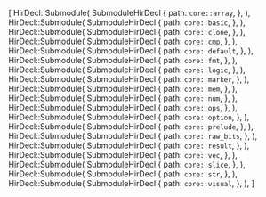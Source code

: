 [
    HirDecl::Submodule(
        SubmoduleHirDecl {
            path: `core::array`,
        },
    ),
    HirDecl::Submodule(
        SubmoduleHirDecl {
            path: `core::basic`,
        },
    ),
    HirDecl::Submodule(
        SubmoduleHirDecl {
            path: `core::clone`,
        },
    ),
    HirDecl::Submodule(
        SubmoduleHirDecl {
            path: `core::cmp`,
        },
    ),
    HirDecl::Submodule(
        SubmoduleHirDecl {
            path: `core::default`,
        },
    ),
    HirDecl::Submodule(
        SubmoduleHirDecl {
            path: `core::fmt`,
        },
    ),
    HirDecl::Submodule(
        SubmoduleHirDecl {
            path: `core::logic`,
        },
    ),
    HirDecl::Submodule(
        SubmoduleHirDecl {
            path: `core::marker`,
        },
    ),
    HirDecl::Submodule(
        SubmoduleHirDecl {
            path: `core::mem`,
        },
    ),
    HirDecl::Submodule(
        SubmoduleHirDecl {
            path: `core::num`,
        },
    ),
    HirDecl::Submodule(
        SubmoduleHirDecl {
            path: `core::ops`,
        },
    ),
    HirDecl::Submodule(
        SubmoduleHirDecl {
            path: `core::option`,
        },
    ),
    HirDecl::Submodule(
        SubmoduleHirDecl {
            path: `core::prelude`,
        },
    ),
    HirDecl::Submodule(
        SubmoduleHirDecl {
            path: `core::raw_bits`,
        },
    ),
    HirDecl::Submodule(
        SubmoduleHirDecl {
            path: `core::result`,
        },
    ),
    HirDecl::Submodule(
        SubmoduleHirDecl {
            path: `core::vec`,
        },
    ),
    HirDecl::Submodule(
        SubmoduleHirDecl {
            path: `core::slice`,
        },
    ),
    HirDecl::Submodule(
        SubmoduleHirDecl {
            path: `core::str`,
        },
    ),
    HirDecl::Submodule(
        SubmoduleHirDecl {
            path: `core::visual`,
        },
    ),
]